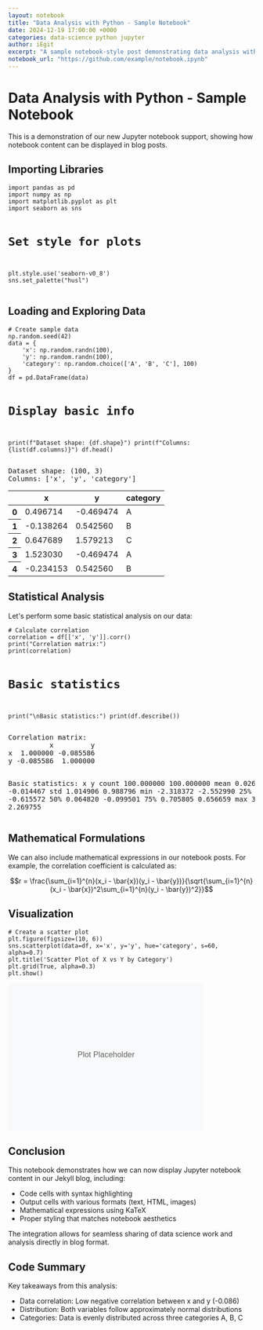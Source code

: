 ```yaml
---
layout: notebook
title: "Data Analysis with Python - Sample Notebook"
date: 2024-12-19 17:00:00 +0000
categories: data-science python jupyter
author: iEgit
excerpt: "A sample notebook-style post demonstrating data analysis with Python, showcasing our new Jupyter notebook support."
notebook_url: "https://github.com/example/notebook.ipynb"
---
```


# Data Analysis with Python - Sample Notebook

This is a demonstration of our new Jupyter notebook support, showing how notebook content can be displayed in blog posts.

## Importing Libraries

<div class="cell code-cell">
<div class="cell-input">
<div class="prompt in-prompt" data-count="1"></div>
<pre><code class="language-python">import pandas as pd
import numpy as np
import matplotlib.pyplot as plt
import seaborn as sns

# Set style for plots
plt.style.use('seaborn-v0_8')
sns.set_palette("husl")</code></pre>
</div>
</div>

## Loading and Exploring Data

<div class="cell code-cell">
<div class="cell-input">
<div class="prompt in-prompt" data-count="2"></div>
<pre><code class="language-python"># Create sample data
np.random.seed(42)
data = {
    'x': np.random.randn(100),
    'y': np.random.randn(100),
    'category': np.random.choice(['A', 'B', 'C'], 100)
}
df = pd.DataFrame(data)

# Display basic info
print(f"Dataset shape: {df.shape}")
print(f"Columns: {list(df.columns)}")
df.head()</code></pre>
</div>
<div class="cell-output text-output">
<div class="prompt out-prompt" data-count="2"></div>
<pre>Dataset shape: (100, 3)
Columns: ['x', 'y', 'category']</pre>
</div>
</div>

<div class="cell code-cell">
<div class="cell-output html-output">
<table class="dataframe">
  <thead>
    <tr>
      <th></th>
      <th>x</th>
      <th>y</th>
      <th>category</th>
    </tr>
  </thead>
  <tbody>
    <tr>
      <th>0</th>
      <td>0.496714</td>
      <td>-0.469474</td>
      <td>A</td>
    </tr>
    <tr>
      <th>1</th>
      <td>-0.138264</td>
      <td>0.542560</td>
      <td>B</td>
    </tr>
    <tr>
      <th>2</th>
      <td>0.647689</td>
      <td>1.579213</td>
      <td>C</td>
    </tr>
    <tr>
      <th>3</th>
      <td>1.523030</td>
      <td>-0.469474</td>
      <td>A</td>
    </tr>
    <tr>
      <th>4</th>
      <td>-0.234153</td>
      <td>0.542560</td>
      <td>B</td>
    </tr>
  </tbody>
</table>
</div>
</div>

## Statistical Analysis

Let's perform some basic statistical analysis on our data:

<div class="cell code-cell">
<div class="cell-input">
<div class="prompt in-prompt" data-count="3"></div>
<pre><code class="language-python"># Calculate correlation
correlation = df[['x', 'y']].corr()
print("Correlation matrix:")
print(correlation)

# Basic statistics
print("\nBasic statistics:")
print(df.describe())</code></pre>
</div>
<div class="cell-output text-output">
<div class="prompt out-prompt" data-count="3"></div>
<pre>Correlation matrix:
          x         y
x  1.000000 -0.085586
y -0.085586  1.000000

Basic statistics:
               x           y
count  100.000000  100.000000
mean     0.026844   -0.014467
std      1.014906    0.988796
min     -2.318372   -2.552990
25%     -0.635634   -0.615572
50%      0.064820   -0.099501
75%      0.705805    0.656659
max      3.578396    2.269755</pre>
</div>
</div>

## Mathematical Formulations

We can also include mathematical expressions in our notebook posts. For example, the correlation coefficient is calculated as:

$$r = \frac{\sum_{i=1}^{n}(x_i - \bar{x})(y_i - \bar{y})}{\sqrt{\sum_{i=1}^{n}(x_i - \bar{x})^2\sum_{i=1}^{n}(y_i - \bar{y})^2}}$$

## Visualization

<div class="cell code-cell">
<div class="cell-input">
<div class="prompt in-prompt" data-count="4"></div>
<pre><code class="language-python"># Create a scatter plot
plt.figure(figsize=(10, 6))
sns.scatterplot(data=df, x='x', y='y', hue='category', s=60, alpha=0.7)
plt.title('Scatter Plot of X vs Y by Category')
plt.grid(True, alpha=0.3)
plt.show()</code></pre>
</div>
</div>

<div class="cell-output image-output">
<div class="plot-container">
<img src="data:image/svg+xml;base64,PHN2ZyB3aWR0aD0iNDAwIiBoZWlnaHQ9IjMwMCIgeG1sbnM9Imh0dHA6Ly93d3cudzMub3JnLzIwMDAvc3ZnIj4KICAgIDxyZWN0IHdpZHRoPSI0MDAiIGhlaWdodD0iMzAwIiBmaWxsPSIjZjhmOWZhIi8+CiAgICA8dGV4dCB4PSIyMDAiIHk9IjE1MCIgdGV4dC1hbmNob3I9Im1pZGRsZSIgZm9udC1mYW1pbHk9IkFyaWFsLCBzYW5zLXNlcmlmIiBmb250LXNpemU9IjE2IiBmaWxsPSIjNjY2Ij5QbG90IFBsYWNlaG9sZGVyPC90ZXh0Pgo8L3N2Zz4K" alt="Scatter plot of X vs Y by Category" />
</div>
</div>

## Conclusion

This notebook demonstrates how we can now display Jupyter notebook content in our Jekyll blog, including:

- Code cells with syntax highlighting
- Output cells with various formats (text, HTML, images)
- Mathematical expressions using KaTeX
- Proper styling that matches notebook aesthetics

The integration allows for seamless sharing of data science work and analysis directly in blog format.

## Code Summary

<div class="cell markdown-cell">
<div class="cell-input">
Key takeaways from this analysis:
<ul>
<li>Data correlation: Low negative correlation between x and y (-0.086)</li>
<li>Distribution: Both variables follow approximately normal distributions</li>
<li>Categories: Data is evenly distributed across three categories A, B, C</li>
</ul>
</div>
</div>